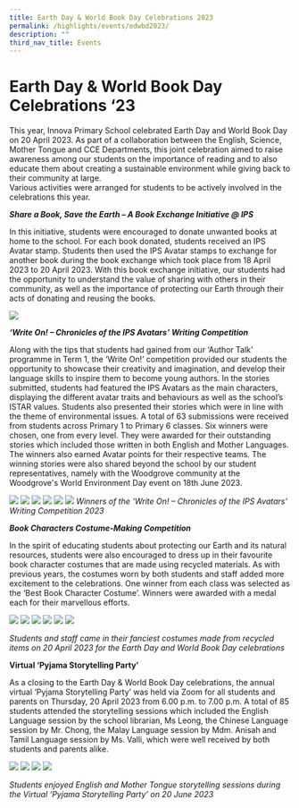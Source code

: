 ```yaml
---
title: Earth Day & World Book Day Celebrations 2023
permalink: /highlights/events/edwbd2023/
description: ""
third_nav_title: Events
---
```

# Earth Day & World Book Day Celebrations ‘23 

This year, Innova Primary School celebrated Earth Day and World Book Day on 20 April 2023. As part of a collaboration between the English, Science, Mother Tongue and CCE Departments, this joint celebration aimed to raise awareness among our students on the importance of reading and to also educate them about creating a sustainable environment while giving back to their community at large.  
Various activities were arranged for students to be actively involved in the celebrations this year. 

***Share a Book, Save the Earth – A Book Exchange Initiative @ IPS***

In this initiative, students were encouraged to donate unwanted books at home to the school. For each book donated, students received an IPS Avatar stamp.  Students then used the IPS Avatar stamps to exchange for another book during the book exchange which took place from 18 April 2023 to 20 April 2023.
With this book exchange initiative, our students had the opportunity to understand the value of sharing with others in their community, as well as the importance of protecting our Earth through their acts of donating and reusing the books.


![](/images/wbd23%203.JPG)


***‘Write On! – Chronicles of the IPS Avatars’ Writing Competition***

Along with the tips that students had gained from our ‘Author Talk’ programme in Term 1, the ‘Write On!’ competition provided our students the opportunity to showcase their creativity and imagination, and develop their language skills to inspire them to become young authors. 
In the stories submitted, students had featured the IPS Avatars as the main characters, displaying the different avatar traits and behaviours as well as the school’s ISTAR values. Students also presented their stories which were in line with the theme of environmental issues. A total of 63 submissions were received from students across Primary 1 to Primary 6 classes. Six winners were chosen, one from every level. They were awarded for their outstanding stories which included those written in both English and Mother Languages. The winners also earned Avatar points for their respective teams. The winning stories were also shared beyond the school by our student representatives, namely with the Woodgrove community at the Woodgrove's World Environment Day event on 18th June 2023.


![](/images/wbd23%204.png)
![](/images/wbd23%205.jpg)
![](/images/wbd23%206.jpg)
![](/images/wbd23%207.jpg)
![](/images/wbd23%208.jpg)
![](/images/wbd23%209.jpg)
*Winners of the ‘Write On! – Chronicles of the IPS Avatars’ Writing Competition 2023*

***Book Characters Costume-Making Competition***

In the spirit of educating students about protecting our Earth and its natural resources, students were also encouraged to dress up in their favourite book character costumes that are made using recycled materials. As with previous years, the costumes worn by both students and staff added more excitement to the celebrations. One winner from each class was selected as the ‘Best Book Character Costume’. Winners were awarded with a medal each for their marvellous efforts. 

![](/images/wbd23%2010.jpg)
![](/images/wbd23%2011.jpg)
![](/images/wbd23%2012.jpg)
![](/images/wbd23%2013.jpg)
![](/images/wbd23%2014.jpg)
![](/images/wbd23%2015.jpg)

*Students and staff came in their fanciest costumes made from recycled items on 20 April 2023 for the Earth Day and World Book Day celebrations*

**Virtual ‘Pyjama Storytelling Party’**

As a closing to the Earth Day & World Book Day celebrations, the annual virtual ‘Pyjama Storytelling Party’ was held via Zoom for all students and parents on Thursday, 20 April 2023 from 6.00 p.m. to 7.00 p.m. 
A total of 85 students attended the storytelling sessions which included the English Language session by the school librarian, Ms Leong, the Chinese Language session by Mr. Chong, the Malay Language session by Mdm. Anisah and Tamil Language session by Ms. Valli, which were well received by both students and parents alike.

![](/images/wbd23%2016.jpg)
![](/images/wbd23%2017.jpg)
![](/images/wbd23%2018.jpg)
![](/images/wbd23%2019.jpg)

*Students enjoyed English and Mother Tongue storytelling sessions during the Virtual ‘Pyjama Storytelling Party’ on 20 June 2023*